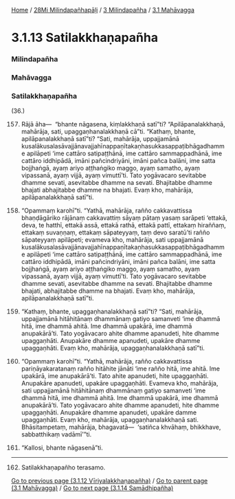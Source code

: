 
[Home](/) / [28Mi Milindapañhapāḷi](../../../28Mi.md) / [3 Milindapañha](../../3.md) / [3.1 Mahāvagga](../3.1.md)

# 3.1.13 Satilakkhaṇapañha

### Milindapañha

### Mahāvagga

### Satilakkhaṇapañha

(36.)

157. Rājā āha—  “bhante nāgasena, kiṃlakkhaṇā satī”ti? “Apilāpanalakkhaṇā, mahārāja, sati, upaggaṇhanalakkhaṇā cā”ti. “Kathaṃ, bhante, apilāpanalakkhaṇā satī”ti? “Sati, mahārāja, uppajjamānā kusalākusalasāvajjānavajjahīnappaṇītakaṇhasukkasappaṭibhāgadhamme apilāpeti ‘ime cattāro satipaṭṭhānā, ime cattāro sammappadhānā, ime cattāro iddhipādā, imāni pañcindriyāni, imāni pañca balāni, ime satta bojjhaṅgā, ayaṃ ariyo aṭṭhaṅgiko maggo, ayaṃ samatho, ayaṃ vipassanā, ayaṃ vijjā, ayaṃ vimuttī’ti. Tato yogāvacaro sevitabbe dhamme sevati, asevitabbe dhamme na sevati. Bhajitabbe dhamme bhajati abhajitabbe dhamme na bhajati. Evaṃ kho, mahārāja, apilāpanalakkhaṇā satī”ti.

158. “Opammaṃ karohī”ti. “Yathā, mahārāja, rañño cakkavattissa bhaṇḍāgāriko rājānaṃ cakkavattiṃ sāyaṃ pātaṃ yasaṃ sarāpeti ‘ettakā, deva, te hatthī, ettakā assā, ettakā rathā, ettakā pattī, ettakaṃ hiraññaṃ, ettakaṃ suvaṇṇaṃ, ettakaṃ sāpateyyaṃ, taṃ devo saratū’ti rañño sāpateyyaṃ apilāpeti; evameva kho, mahārāja, sati uppajjamānā kusalākusalasāvajjānavajjahīnappaṇītakaṇhasukkasappaṭibhāgadhamme apilāpeti ‘ime cattāro satipaṭṭhānā, ime cattāro sammappadhānā, ime cattāro iddhipādā, imāni pañcindriyāni, imāni pañca balāni, ime satta bojjhaṅgā, ayaṃ ariyo aṭṭhaṅgiko maggo, ayaṃ samatho, ayaṃ vipassanā, ayaṃ vijjā, ayaṃ vimuttī’ti. Tato yogāvacaro sevitabbe dhamme sevati, asevitabbe dhamme na sevati. Bhajitabbe dhamme bhajati, abhajitabbe dhamme na bhajati. Evaṃ kho, mahārāja, apilāpanalakkhaṇā satī”ti.

159. “Kathaṃ, bhante, upaggaṇhanalakkhaṇā satī”ti? “Sati, mahārāja, uppajjamānā hitāhitānaṃ dhammānaṃ gatiyo samanveti ‘ime dhammā hitā, ime dhammā ahitā. Ime dhammā upakārā, ime dhammā anupakārā’ti. Tato yogāvacaro ahite dhamme apanudeti, hite dhamme upaggaṇhāti. Anupakāre dhamme apanudeti, upakāre dhamme upaggaṇhāti. Evaṃ kho, mahārāja, upaggaṇhanalakkhaṇā satī”ti.

160. “Opammaṃ karohī”ti. “Yathā, mahārāja, rañño cakkavattissa pariṇāyakaratanaṃ rañño hitāhite jānāti ‘ime rañño hitā, ime ahitā. Ime upakārā, ime anupakārā’ti. Tato ahite apanudeti, hite upaggaṇhāti. Anupakāre apanudeti, upakāre upaggaṇhāti. Evameva kho, mahārāja, sati uppajjamānā hitāhitānaṃ dhammānaṃ gatiyo samanveti ‘ime dhammā hitā, ime dhammā ahitā. Ime dhammā upakārā, ime dhammā anupakārā’ti. Tato yogāvacaro ahite dhamme apanudeti, hite dhamme upaggaṇhāti. Anupakāre dhamme apanudeti, upakāre damme upaggaṇhāti. Evaṃ kho, mahārāja, upaggaṇhanalakkhaṇā sati. Bhāsitampetaṃ, mahārāja, bhagavatā—  ‘satiñca khvāhaṃ, bhikkhave, sabbatthikaṃ vadāmī’”ti.

161. “Kallosi, bhante nāgasenā”ti.

---

162. Satilakkhaṇapañho terasamo.



[Go to previous page (3.1.12 Vīriyalakkhaṇapañha)](3.1.12.md) / [Go to parent page (3.1 Mahāvagga)](../3.1.md) / [Go to next page (3.1.14 Samādhipañha)](3.1.14.md)


